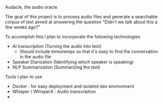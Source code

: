 Audacle, the audio oracle.

The goal of this project is to process audio files and generate a searchable corpus of text aimed at answering the question "Didn't we talk about this a few weeks ago?"

To accomplish this I plan to incorporate the following technologies
- AI transcription (Turning the audio into text)
    - Should include timestamps so that it's easy to find the conversation in the audio file
- Speaker Diarization  (Identifying which speaker is speaking)
- NLP Summarization (Summarizing the text)


Tools I plan to use
- Docker : for easy deployment and isolated dev environment
- Whisper / WhisperX : Audio transcription
- 